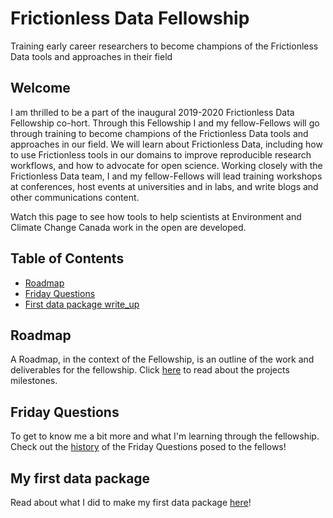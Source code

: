 # Frictionless Data Fellowship 
Training early career researchers to become champions of the Frictionless Data tools and approaches in their field

## Welcome
I am thrilled to be a part of the inaugural 2019-2020 Frictionless Data Fellowship co-hort. Through this Fellowship I and my fellow-Fellows will go through training to become champions of the Frictionless Data tools and approaches in our field. We will learn about Frictionless Data, including how to use Frictionless tools in our domains to improve reproducible research workflows, and how to advocate for open science. Working closely with the Frictionless Data team, I and my fellow-Fellows will lead training workshops at conferences, host events at universities and in labs, and write blogs and other communications content.

Watch this page to see how tools to help scientists at Environment and Climate Change Canada work in the open are developed. 

## Table of Contents
* [Roadmap](#Roadmap)
* [Friday Questions](#Friday-Questions)
* [First data package write_up](#My-first-data-package)

## Roadmap
A Roadmap, in the context of the Fellowship, is an outline of the work and deliverables for the fellowship. Click [here][link_roadmap] to read about the projects milestones. 

## Friday Questions
To get to know me a bit more and what I'm learning through the fellowship. Check out the [history][link_fridayquestions] of the Friday Questions posed to the fellows! 

## My first data package
Read about what I did to make my first data package [here][first_data_package_writeup]! 

[link_roadmap]: https://github.com/Monsauce/frictionless_data_fellowship/blob/master/Roadmap.md
[link_fridayquestions]:https://github.com/Monsauce/frictionless_data_fellowship/blob/master/Friday_Questions.md
[first_data_package_writeup]:https://github.com/Monsauce/frictionless_data_fellowship/blob/master/Creating_my_first_data_package.md

